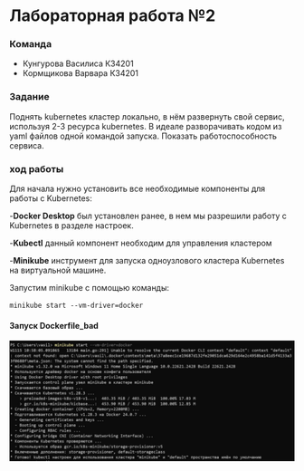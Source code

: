 # Лабораторная работа №2

### Команда  
- Кунгурова Василиса К34201  
- Кормщикова Варвара К34201  

### Задание
Поднять kubernetes кластер локально, в нём развернуть свой сервис, используя 2-3 ресурса kubernetes. В идеале разворачивать кодом из yaml файлов одной командой запуска. Показать работоспособность сервиса.

### ход работы
Для начала нужно установить все необходимые компоненты для работы с Kubernetes:

-**Docker Desktop** был установлен ранее, в нем мы разрешили работу с Kubernetes в разделе настроек.

-**Kubectl** данный компонент необходим для управления кластером

-**Minikube** инструмент для запуска одноузлового кластера Kubernetes на виртуальной машине.

Запустим minikube с помощью команды:
```
minikube start --vm-driver=docker
```
#### Запуск Dockerfile_bad
![minikube](./img/img1.jpg)
